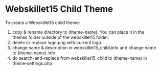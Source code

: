 # Webskillet15 Child Theme

To create a Webskillet15 child theme:

1. copy & rename directory to (theme-name).  You can place it in the themes folder outside of the webskillet15 folder.
2. delete or replace logo.png with current logo.
3. change name & description in webskillet15_child.info and change name to (theme-name).info
4. do search-and-replace from webskillet15_child to (theme-name) in theme-settings.php
